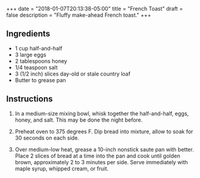 +++
date = "2018-01-07T20:13:38-05:00"
title = "French Toast"
draft = false
description = "Fluffy make-ahead French toast."
+++

## Ingredients

* 1 cup half-and-half
* 3 large eggs
* 2 tablespoons honey
* 1/4 teaspoon salt
* 3 (1/2 inch) slices day-old or stale country loaf
* Butter to grease pan


## Instructions

1. In a medium-size mixing bowl, whisk together the half-and-half, eggs, honey, and salt.
This may be done the night before.

2. Preheat oven to 375 degrees F.
Dip bread into mixture, allow to soak for 30 seconds on each side.

3. Over medium-low heat, grease a 10-inch nonstick saute pan with better.
Place 2 slices of bread at a time into the pan and cook until golden brown, approximately 2 to 3 minutes per side.
Serve immediately with maple syrup, whipped cream, or fruit.

